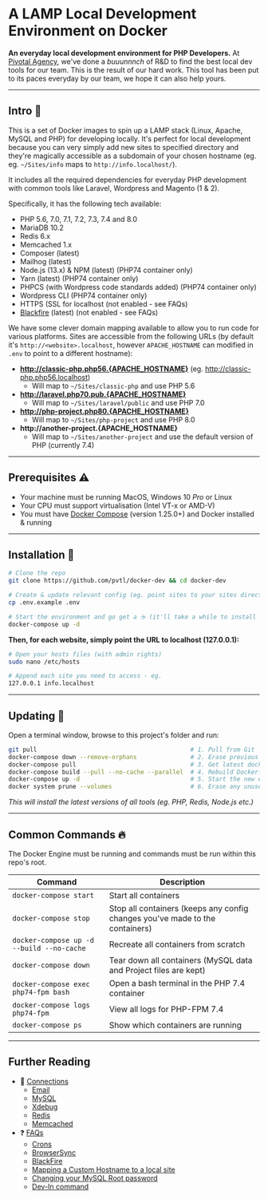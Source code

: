 # A LAMP Local Development Environment on Docker

__An everyday local development environment for PHP Developers.__ At [Pivotal Agency](https://pivotal.agency), we've done a _buuunnnch_ of R&D to find the best local dev tools for our team. This is the result of our hard work. This tool has been put to its paces everyday by our team, we hope it can also help yours.

---

## Intro 👋

This is a set of Docker images to spin up a LAMP stack (Linux, Apache, MySQL and PHP) for developing locally. It's perfect for local development because you can very simply add new sites to specified directory and they're magically accessible as a subdomain of your chosen hostname (eg. eg. `~/Sites/info` maps to `http://info.localhost/`).

It includes all the required dependencies for everyday PHP development with common tools like Laravel, Wordpress and Magento (1 & 2).

Specifically, it has the following tech available:

* PHP 5.6, 7.0, 7.1, 7.2, 7.3, 7.4 and 8.0
* MariaDB 10.2
* Redis 6.x
* Memcached 1.x
* Composer (latest)
* Mailhog (latest)
* Node.js (13.x) & NPM (latest) (PHP74 container only)
* Yarn (latest) (PHP74 container only)
* PHPCS (with Wordpress code standards added) (PHP74 container only)
* Wordpress CLI (PHP74 container only)
* HTTPS (SSL for localhost (not enabled - see FAQs)
* [Blackfire](https://blackfire.io/) (latest) (not enabled - see FAQs)

We have some clever domain mapping available to allow you to run code for various platforms. Sites are accessible from the following URLs (by default it's `http://<website>.localhost`, however `APACHE_HOSTNAME` can modified in `.env` to point to a different hostname):

* __http://classic-php.php56.{APACHE_HOSTNAME}__ (eg. http://classic-php.php56.localhost)
    * Will map to `~/Sites/classic-php` and use PHP 5.6
* __http://laravel.php70.pub.{APACHE_HOSTNAME}__
    * Will map to `~/Sites/laravel/public` and use PHP 7.0
* __http://php-project.php80.{APACHE_HOSTNAME}__
    * Will map to `~/Sites/php-project` and use PHP 8.0
* __http://another-project.{APACHE_HOSTNAME}__
    * Will map to `~/Sites/another-project` and use the default version of PHP (currently 7.4)

---

## Prerequisites ⚠️

* Your machine must be running MacOS, Windows 10 _Pro_ or Linux
* Your CPU must support virtualisation (Intel VT-x or AMD-V)
* You must have [Docker Compose](https://docs.docker.com/compose/install/) (version 1.25.0+) and Docker installed & running

---

## Installation 🚀

```bash
# Clone the repo
git clone https://github.com/pvtl/docker-dev && cd docker-dev

# Create & update relevant config (eg. point sites to your sites directory)
cp .env.example .env

# Start the environment and go get a ☕️ (it'll take a while to install e'ry-thing)
docker-compose up -d
```

__Then, for each website, simply point the URL to localhost (127.0.0.1):__

```bash
# Open your hosts files (with admin rights)
sudo nano /etc/hosts

# Append each site you need to access - eg.
127.0.0.1 info.localhost
```

---

## Updating 🔄

Open a terminal window, browse to this project's folder and run:

```bash
git pull                                           # 1. Pull from Git
docker-compose down --remove-orphans               # 2. Erase previous containers
docker-compose pull                                # 3. Get latest docker images
docker-compose build --pull --no-cache --parallel  # 4. Rebuild Dockerfiles from scratch (inc. pull parent images)
docker-compose up -d                               # 5. Start the new env
docker system prune --volumes                      # 6. Erase any unused containers, images, volumes etc. to free disk space.
```

*This will install the latest versions of all tools (eg. PHP, Redis, Node.js etc.)*

---

## Common Commands 🔥

The Docker Engine must be running and commands must be run within this repo's root.

| Command | Description |
|---|---|
| `docker-compose start` | Start all containers |
| `docker-compose stop`  | Stop all containers (keeps any config changes you've made to the containers) |
| `docker-compose up -d --build --no-cache` | Recreate all containers from scratch |
| `docker-compose down`  | Tear down all containers (MySQL data and Project files are kept) |
| `docker-compose exec php74-fpm bash`  | Open a bash terminal in the PHP 7.4 container |
| `docker-compose logs php74-fpm` | View all logs for PHP-FPM 7.4 |
| `docker-compose ps` | Show which containers are running |

---

## Further Reading

- 🚥 [Connections](docs/connections.md)
    - [Email](docs/connections.md#Email)
    - [MySQL](docs/connections.md#MySQL)
    - [Xdebug](docs/connections.md#Xdebug)
    - [Redis](docs/connections.md#Redis)
    - [Memcached](docs/connections.md#Memcached)
- ❓ [FAQs](docs/faqs.md)
    - [Crons](docs/faqs.md#how-do-i-setuprun-crons)
    - [BrowserSync](docs/faqs.md#how-do-i-get-browsersync-working-from-inside-a-container)
    - [BlackFire](docs/faqs.md#how-do-i-use-blackfire)
    - [Mapping a Custom Hostname to a local site](docs/faqs.md#mapping-a-custom-hostname-to-a-local-site)
    - [Changing your MySQL Root password](docs/faqs.md#changing-your-mysql-root-password)
    - [Dev-In command](docs/faqs.md#dev-in-command)
